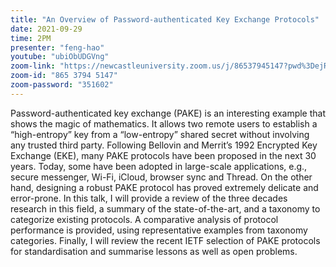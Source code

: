 ```yaml
---
title: "An Overview of Password-authenticated Key Exchange Protocols"
date: 2021-09-29
time: 2PM
presenter: "feng-hao"
youtube: "ubiObUDGVng"
zoom-link: "https://newcastleuniversity.zoom.us/j/86537945147?pwd%3DejRwUFRkemkvNGFjdWZydlo3RWhrdz09"
zoom-id: "865 3794 5147"
zoom-password: "351602"
---
```


Password-authenticated key exchange (PAKE) is an interesting example that shows the magic of mathematics. It allows two remote users to establish a “high-entropy” key from a “low-entropy” shared secret without involving any trusted third party. Following Bellovin and Merrit’s 1992 Encrypted Key Exchange (EKE), many PAKE protocols have been proposed in the next 30 years. Today, some have been adopted in large-scale applications, e.g., secure messenger, Wi-Fi, iCloud, browser sync and Thread. On the other hand, designing a robust PAKE protocol has proved extremely delicate and error-prone. In this talk, I will provide a review of the three decades research in this field, a summary of the state-of-the-art, and a taxonomy to categorize existing protocols. A comparative analysis of protocol performance is provided, using representative examples from taxonomy categories. Finally, I will review the recent IETF selection of PAKE protocols for standardisation and summarise lessons as well as open problems.

